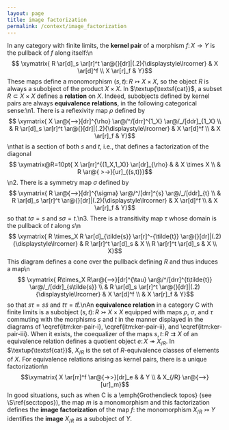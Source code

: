 ```yaml
---
layout: page
title: image factorization
permalink: /context/image_factorization
---
```

In any category with finite limits,  the **kernel pair** of a morphism $f \colon X \to Y$ is the pullback of $f$ along itself:\n$$ \xymatrix{ R \ar[d]_s \ar[r]^t \ar@{}[dr]|(.2){\displaystyle\lrcorner} & X \ar[d]^f \\ X \ar[r]_f & Y}$$ These maps define a monomorphism $(s,t) \colon R \rightarrowtail X \times X$, so the object $R$ is always a subobject of the product $X \times X$. In $\textup{\textsf{cat}}$, a subset $R \subset X \times X$ defines a **relation** on $X$. Indeed, subobjects defined by kernel pairs are always **equivalence relations**,  in the following categorical sense:\n1. There is a reflexivity map $\rho$ defined by $$ \xymatrix{ X \ar@{-->}[dr]^{\rho} \ar@/^/[drr]^{1_X} \ar@/_/[ddr]_{1_X}  \\ & R \ar[d]_s \ar[r]^t \ar@{}[dr]|(.2){\displaystyle\lrcorner} & X \ar[d]^f \\ & X \ar[r]_f & Y}$$\nthat is a section of both $s$ and $t$, i.e., that defines a factorization of the diagonal $$ \xymatrix@R=10pt{ X \ar[rr]^{(1_X,1_X)} \ar[dr]_{\rho} & & X \times X \\ & R \ar@{ >->}[ur]_{(s,t)}}$$\n2. There is a symmetry map $\sigma$ defined by $$ \xymatrix{ R \ar@{-->}[dr]^{\sigma} \ar@/^/[drr]^{s} \ar@/_/[ddr]_{t}  \\ & R \ar[d]_s \ar[r]^t \ar@{}[dr]|(.2){\displaystyle\lrcorner} & X \ar[d]^f \\ & X \ar[r]_f & Y}$$ so that $t \sigma =s$ and $s \sigma = t$.\n3. There is a transitivity map $\tau$ whose domain is the pullback of $t$ along $s$\n$$ \xymatrix{ R \times_X R \ar[d]_{\tilde{s}} \ar[r]^-{\tilde{t}} \ar@{}[dr]|(.2){\displaystyle\lrcorner} & R \ar[r]^t \ar[d]_s & X \\ R \ar[r]^t \ar[d]_s & X \\ X}$$  This diagram defines a cone over the pullback defining $R$ and thus induces a map\n$$ \xymatrix{ R\times_X R\ar@{-->}[dr]^{\tau} \ar@/^/[drr]^{t\tilde{t}} \ar@/_/[ddr]_{s\tilde{s}}  \\ & R \ar[d]_s \ar[r]^t \ar@{}[dr]|(.2){\displaystyle\lrcorner} & X \ar[d]^f \\ & X \ar[r]_f & Y}$$ so that $s\tau = s \tilde{s}$ and $t \tau = t\tilde{t}$.\nAn  **equivalence relation** in a category $\mathsf{C}$ with finite limits is a subobject $(s,t) \colon R \rightarrowtail X \times X$ equipped with maps $\rho$, $\sigma$, and $\tau$ commuting with the morphisms $s$ and $t$ in the manner displayed in the diagrams of \eqref{itm:ker-pair-i}, \eqref{itm:ker-pair-ii}, and \eqref{itm:ker-pair-iii}. When it exists, the coequalizer of the maps $s,t \colon R \rightrightarrows X$ of an equivalence relation defines a quotient object $e \colon X \twoheadrightarrow X_{/R}$. In $\textup{\textsf{cat}}$, $X_{/R}$ is the set of $R$-equivalence classes of elements of $X$. For equivalence relations arising as kernel pairs, there is a unique factorization\n$$\xymatrix{ X \ar[rr]^f \ar@{->>}[dr]_e & & Y \\ & X_{/R} \ar@{-->}[ur]_m}$$ In good situations, such as when $\mathsf{C}$ is a  \emph{Grothendieck topos} (see \S\ref{sec:topos}), the map $m$ is a monomorphism and this factorization defines the **image factorization** of the map $f$: the monomorphism $X_{/R} \rightarrowtail Y$ identifies the **image** $X_{/R}$ as a subobject of $Y$.
